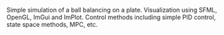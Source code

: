 Simple simulation of a ball balancing on a plate. Visualization using SFML, OpenGL, ImGui and ImPlot. Control methods including simple PID control, state space methods, MPC, etc.
